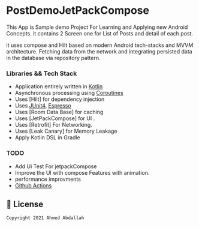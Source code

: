 # PostDemoJetPackCompose

This App is Sample demo Project For Learning and Applying new Android Concepts.
it  contains 2 Screen one for List of Posts and detail of each post.


it uses compose and Hilt based on modern Android tech-stacks and MVVM architecture.
Fetching data from the network and integrating persisted data in the database via repository pattern.


### Libraries && Tech Stack

- Application entirely written in [Kotlin](https://kotlinlang.org)
- Asynchronous processing using [Coroutines](https://kotlin.github.io/kotlinx.coroutines/)
- Uses [Hilt] for dependency injection
- Uses [JUnit4](https://developer.android.com/training/testing/junit-rules), [Espresso](https://developer.android.com/training/testing/espresso) 
- Uses [Room Data Base] for caching 
- Uses [JetPackCompose] for UI .
- Uses [Retrofit] For Networking.
- Uses [Leak Canary] for Memory Leakage
- Apply Kotlin DSL in Gradle


### TODO
- Add Ui Test For jetpackCompose
- Improve the UI with compose Features with animation.
- performance improvments
- [Github Actions](https://docs.github.com/en/actions/learn-github-actions)


## 📃 License

```
Copyright 2021 Ahmed Abdallah
```
